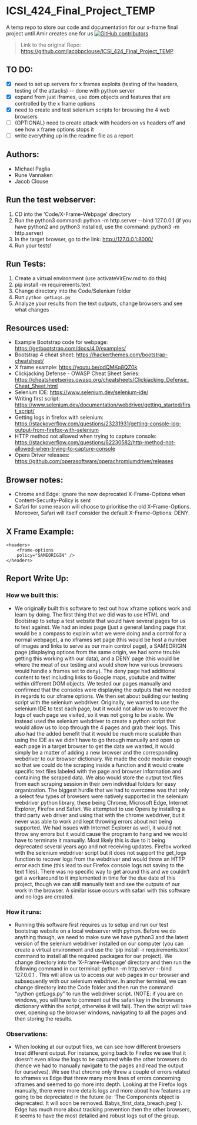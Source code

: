 # ICSI_424_Final_Project_TEMP
A temp repo to store our code and documentation for our x-frame final project until Amir creates one for us  [![GitHub contributors](https://img.shields.io/github/contributors/jacobpclouse/526-Final-Project.svg)]("https://github.com/jacobpclouse/526-Final-Project/graphs/contributors")

> Link to the original Repo: https://github.com/jacobpclouse/ICSI_424_Final_Project_TEMP

## TO DO:
- [x] need to set up servers for x frames exploits (testing of the headers, testing of the attacks) -- done with python server
- [x] expand from just iframes, use dom objects and features that are controlled by the x frame options
- [x] need to create and test selenium scripts for browsing the 4 web browsers
- [ ] (OPTIONAL) need to create attack with headers on vs headers off and see how x frame options stops it
- [ ] write everything up in the readme file as a report

## Authors:
- Michael Paglia 
- Rune Vannaken
- Jacob Clouse

## Run the test webserver:
1) CD into the 'Code/X-Frame-Webpage' directory
2) Run the python3 command: python -m http.server --bind 127.0.0.1
(if you have python2 and python3 installed, use the command: python3 -m http.server)
3) In the target browser, go to the link: http://127.0.0.1:8000/
4) Run your tests!


## Run Tests:
1) Create a virtual environment (use activateVirEnv.md to do this)
2) pip install -m requirements.text
3) Change directory into the Code/Selenium folder
4) Run ```python getLogs.py```
5) Analyze your results from the text outputs, change browsers and see what changes


## Resources used:
- Example Bootstrap code for webpage: https://getbootstrap.com/docs/4.0/examples/
- Bootstrap 4 cheat sheet: https://hackerthemes.com/bootstrap-cheatsheet/
- X frame example: https://youtu.be/odQMKq8QZ0k
- Clickjacking Defense - OWASP Cheat Sheet Series: https://cheatsheetseries.owasp.org/cheatsheets/Clickjacking_Defense_Cheat_Sheet.html
- Selenium IDE: https://www.selenium.dev/selenium-ide/
- Writing first script: https://www.selenium.dev/documentation/webdriver/getting_started/first_script/
- Getting logs in firefox with selenium: https://stackoverflow.com/questions/23231931/getting-console-log-output-from-firefox-with-selenium
- HTTP method not allowed when trying to capture console: https://stackoverflow.com/questions/62230582/http-method-not-allowed-when-trying-to-capture-console
- Opera Driver releases: https://github.com/operasoftware/operachromiumdriver/releases


## Browser notes:
- Chrome and Edge: ignore the now deprecated X-Frame-Options when Content-Security-Policy is sent
- Safari for some reason will choose to prioritise the old X-Frame-Options. Moreover, Safari will itself consider the default X-Frame-Options: DENY.

## X Frame Example:
<http>
    <!-- ... -->

    <headers>
        <frame-options
        policy="SAMEORIGIN" />
    </headers>
</http>

## Report Write Up:
### How we built this:
- We originally built this software to test out how xframe options work and learn by doing. The first thing that we did was to use HTML and Bootstrap to setup a test website that would have several pages for us to test against. We had an index page (just a general landing page that would be a compass to explain what we were doing and a control for a normal webpage), a no xframes set page (this would be host a number of images and links to serve as our main control page), a SAMEORIGIN page (displaying options from the same origin, we had some trouble getting this working with our data), and a DENY page (this would be where the meat of our testing and would show how various browsers would handle x frames set to deny). The deny page had additional content to test including links to Google maps, youtube and twitter within different DOM objects. We tested our pages manually and confirmed that the consoles were displaying the outputs that we needed in regards to our xframe options. We then set about building our testing script with the selenium webdriver. Originally, we wanted to use the selenium IDE to test each page, but it would not allow us to recover the logs of each page we visited, so it was not going to be viable. We instead used the selenium webdriver to create a python script that would allow us to loop through the 4 pages and grab their logs. This also had the added benefit that it would be much more scalable than using the IDE as we didn’t have to go through manually and open up each page in a target browser to get the data we wanted, it would simply be a matter of adding a new browser and the corresponding webdriver to our browser dictionary. We made the code modular enough so that we could do the scraping inside a function and it would create specific text files labeled with the page and browser information and containing the scraped data. We also would store the output text files from each scraping session in their own individual folders for easy organization. 
The biggest hurdle that we had to overcome was that only a select few types of browsers were natively supported in the selenium webdriver python library, these being Chrome, Microsoft Edge, Internet Explorer, Firefox and Safari. We attempted to use Opera by installing a third party web driver and using that with the chrome webdriver, but it never was able to work and kept throwing errors about not being supported. We had issues with Internet Explorer as well, it would not throw any errors but it would cause the program to hang and we would have to terminate it manually. Most likely this is due to it being deprecated several years ago and not receiving updates. Firefox worked with the selenium webdriver script but it does not support the get_logs function to recover logs from the webdriver and would throw an HTTP error each time (this lead to our Firefox console logs not saving to the text files). There was no specific way to get around this and we couldn’t get a workaround to it implemented in time for the due date of this project, though we can still manually test and see the outputs of our work in the browser. A similar issue occurs with safari with this software and no logs are created.

### How it runs: 
- Running this software first requires us to setup and run our test bootstrap website on a local webserver with python. Before we do anything though, we need to make sure we have python3 and the latest version of the selenium webdriver installed on our computer (you can create a virtual environment and use the ‘pip install -r requirements.text’ command to install all the required packages for our project).  We change directory into the ‘X-Frame-Webpage’ directory and then run the following command in our terminal: python -m http.server --bind 127.0.0.1 . This will allow us to access our web pages in our browser and subsequently with our selenium webdriver. In another terminal, we can change directory into the Code folder and then run the command “python getLogs.py” to run the webdriver script. (NOTE: if you are on windows, you will have to comment out the safari key in the browsers dictionary within the script, otherwise it will fail). Then the script will take over, opening up the browser windows, navigating to all the pages and then storing the results. 

### Observations: 
- When looking at our output files, we can see how different browsers treat different output. For instance, going back to Firefox we see that it doesn’t even allow the logs to be captured while the other browsers do (hence we had to manually navigate to the pages and read the output for ourselves). We see that chrome only threw a couple of errors related to xframes vs Edge that threw many more lines of errors concerning xframes and seemed to go more into depth. Looking at the Firefox logs manually, there were more details logs and more about how features are going to be depreciated in the future (ie: ‘The Components object is deprecated. It will soon be removed. Babys_first_data_breach.jpeg’ ). Edge has much more about tracking prevention then the other browsers, it seems to have the most detailed and robust logs out of the group. 
